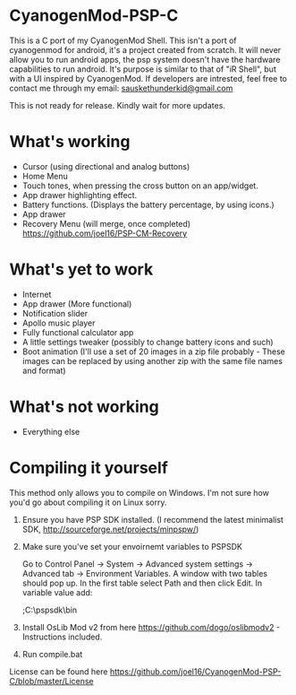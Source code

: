 CyanogenMod-PSP-C
=================

This is a C port of my CyanogenMod Shell. This isn't a port of cyanogenmod for android, it's a project created from scratch. It will never allow you to run android apps, the psp system doesn't have the hardware capabilities to run android. It's purpose is similar to that of "iR Shell", but with a UI inspired by CyanogenMod. If developers are intrested, feel free to contact me through my email: sauskethunderkid@gmail.com 

This is not ready for release. Kindly wait for more updates.


What's working
=================
- Cursor (using directional and analog buttons)
- Home Menu
- Touch tones, when pressing the cross button on an app/widget.
- App drawer highlighting effect. 
- Battery functions. (Displays the battery percentage, by using icons.)
- App drawer
- Recovery Menu (will merge, once completed) https://github.com/joel16/PSP-CM-Recovery


What's yet to work
=================
- Internet
- App drawer (More functional)
- Notification slider
- Apollo music player
- Fully functional calculator app
- A little settings tweaker (possibly to change battery icons and such)
- Boot animation (I'll use a set of 20 images in a zip file probably - These images can be replaced by using another zip with the same file names and format)

What's not working
=================
- Everything else

Compiling it yourself 
=================
This method only allows you to compile on Windows. I'm not sure how you'd go about compiling it on Linux sorry.

1. Ensure you have PSP SDK installed. (I recommend the latest minimalist SDK, http://sourceforge.net/projects/minpspw/)
2. Make sure you've set your envoirnemt variables to PSPSDK

   Go to Control Panel -> System -> Advanced system settings -> Advanced tab -> Environment Variables. A window with two     tables should pop up. In the first table select Path and then click Edit. In variable value add:
   
   ;C:\pspsdk\bin
   
3. Install OsLib Mod v2 from here https://github.com/dogo/oslibmodv2 - Instructions included.
4. Run compile.bat


License can be found here https://github.com/joel16/CyanogenMod-PSP-C/blob/master/License

